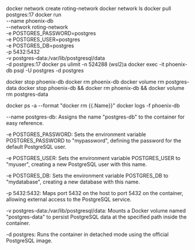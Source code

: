 docker network create roting-network
docker network ls
docker pull postgres:17
docker run \
--name phoenix-db \
--network roting-network \
-e POSTGRES_PASSWORD=postgres \
-e POSTGRES_USER=postgres \
-e POSTGRES_DB=postgres \
-p 5432:5432 \
-v postgres-data:/var/lib/postgresql/data \
-d postgres:17
docker ps
ulimit -n 524288 (wsl2)a
docker exec -it phoenix-db psql -U postgres -d postgres

docker stop phoenix-db
docker rm phoenix-db
docker volume rm postgres-data
docker stop phoenix-db && docker rm phoenix-db && docker volume rm postgres-data


docker ps -a --format "docker rm {{.Name}}"
docker logs -f phoenix-db

 
--name postgres-db: Assigns the name "postgres-db" to the container for easy reference.
 
-e POSTGRES_PASSWORD: Sets the environment variable POSTGRES_PASSWORD to "mypassword", defining the password for the default PostgreSQL user.
 
-e POSTGRES_USER: Sets the environment variable POSTGRES_USER to "myuser", creating a new PostgreSQL user with this name.
 
-e POSTGRES_DB: Sets the environment variable POSTGRES_DB to "mydatabase", creating a new database with this name.
 
-p 5432:5432: Maps port 5432 on the host to port 5432 on the container, allowing external access to the PostgreSQL service.
 
-v postgres-data:/var/lib/postgresql/data: Mounts a Docker volume named "postgres-data" to persist PostgreSQL data at the specified path inside the container.
 
-d postgres: Runs the container in detached mode using the official PostgreSQL image.